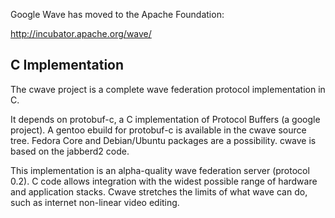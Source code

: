Google Wave has moved to the Apache Foundation:

http://incubator.apache.org/wave/

## C Implementation

The cwave project is a complete wave federation protocol implementation in C.

It depends on protobuf-c, a C implementation of Protocol Buffers (a google project). A gentoo ebuild for protobuf-c is available in the cwave source tree. Fedora Core and Debian/Ubuntu packages are a possibility. cwave is based on the jabberd2 code.

This implementation is an alpha-quality wave federation server (protocol 0.2). C code allows integration with the widest possible range of hardware and application stacks. Cwave stretches the limits of what wave can do, such as internet non-linear video editing. 
